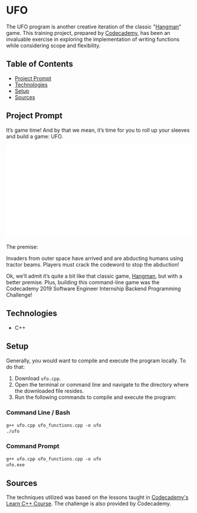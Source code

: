 # **UFO**

The UFO program is another creative iteration of the classic "[Hangman](https://en.wikipedia.org/wiki/Hangman_(game))" game. This training project, prepared by [Codecademy](https://www.codecademy.com/learn/learn-c-plus-plus), has been an invaluable exercise in exploring the implementation of writing functions while considering scope and flexibility.

## Table of Contents

- [Project Prompt](#project-prompt)
- [Technologies](#technologies)
- [Setup](#setup)
- [Sources](#sources)

## Project Prompt

It’s game time! And by that we mean, it’s time for you to roll up your sleeves and build a game: UFO.

![ufo abduction](./resources/img/UFO.gif)

The premise:

Invaders from outer space have arrived and are abducting humans using tractor beams. Players must crack the codeword to stop the abduction!

Ok, we’ll admit it’s quite a bit like that classic game, [Hangman](https://en.wikipedia.org/wiki/Hangman_(game)), but with a better premise. Plus, building this command-line game was the Codecademy 2019 Software Engineer Internship Backend Programming Challenge!

## Technologies

- C++

## Setup

Generally, you would want to compile and execute the program locally. To do that:

1. Download `ufo.cpp`.
2. Open the terminal or command line and navigate to the directory where the downloaded file resides.
3. Run the following commands to compile and execute the program:

### Command Line / Bash

```git
g++ ufo.cpp ufo_functions.cpp -o ufo
./ufo
```

### Command Prompt

```git
g++ ufo.cpp ufo_functions.cpp -o ufo
ufo.exe
```

## Sources

The techniques utilized was based on the lessons taught in [Codecademy's Learn C++ Course](https://www.codecademy.com/learn/learn-c-plus-plus
). The challenge is also provided by Codecademy.
